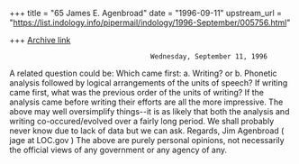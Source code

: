 +++
title = "65 James E. Agenbroad"
date = "1996-09-11"
upstream_url = "https://list.indology.info/pipermail/indology/1996-September/005756.html"

+++
[Archive link](https://list.indology.info/pipermail/indology/1996-September/005756.html)

                                       Wednesday, September 11, 1996
A related question could be: Which came first: a. Writing? or b. Phonetic
analysis followed by logical arrangements of the units of speech?  If
writing came first, what was the previous order of the units of writing?
If the analysis came before writing their efforts are all the more
impressive.  The above may well oversimplify things--it is as likely
that both the analysis and writing co-occured/evolved over a fairly
long period.  We shall probably never know due to lack of data but
we can ask.
     Regards,
          Jim Agenbroad ( jage at LOC.gov )
     The above are purely personal opinions, not necessarily the official
views of any government or any agency of any.




